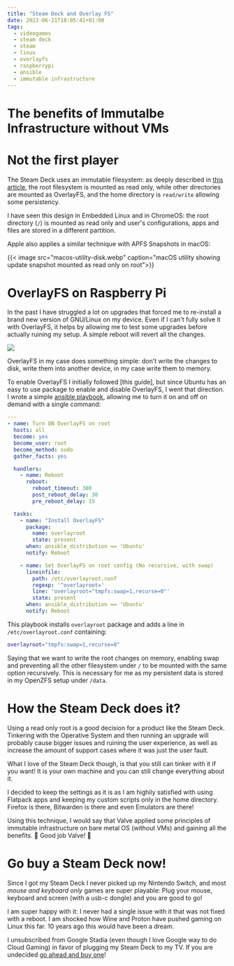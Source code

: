 ```yaml
---
title: "Steam Deck and Overlay FS"
date: 2022-06-21T18:05:41+01:00
tags:
  - videogames
  - steam deck
  - steam
  - linux
  - overlayfs
  - raspberrypi
  - ansible
  - immutable infrastructure
---
```


<!--more-->
# The benefits of Immutalbe Infrastructure without VMs

# Not the first player
The Steam Deck uses an immutable filesystem: as deeply described in
[this article](https://www.svenknebel.de/posts/2022/5/2/), the root filesystem
is mounted as read only, while other directories are mounted as OverlayFS, and
the home directory is `read/write` allowing some persistency.

I have seen this design in Embedded Linux and in ChromeOS: the root directory
(`/`) is mounted as read only and user's configurations, apps and files are
stored in a different partition.

Apple also applies a similar technique with APFS Snapshots in macOS:

{{< image src="macos-utility-disk.webp" caption="macOS utility showing update snapshot mounted as read only on root">}}

# OverlayFS on Raspberry Pi
In the past I have struggled a lot on upgrades that forced me to re-install
a brand new version of GNU/Linux on my device. Even if I can't fully solve it
with OverlayFS, it helps by allowing me to test some upgrades before actually
ruining my setup. A simple reboot will revert all the changes.

![](off-and-on.webp)

OverlayFS in my case does something simple: don't write the changes to
disk, write them into another device, in my case write them to memory.

To enable OverlayFS I initially followed [this guide], but since Ubuntu has
an easy to use package to enable and disable OverlayFS, I went that direction.
I wrote a simple [ansible playbook](https://gitlab.com/koalalorenzo/playbooks),
allowing me to turn it on and off on demand with a single command:

```yaml
---
- name: Turn ON OverlayFS on root
  hosts: all
  become: yes
  become_user: root
  become_method: sudo
  gather_facts: yes

  handlers:
    - name: Reboot
      reboot:
        reboot_timeout: 300
        post_reboot_delay: 30
        pre_reboot_delay: 15

  tasks:
    - name: "Install OverlayFS"
      package:
        name: overlayroot
        state: present
      when: ansible_distribution == 'Ubuntu'
      notify: Reboot

    - name: Set OverlayFS on root config (No recursive, with swap)
      lineinfile:
        path: /etc/overlayroot.conf
        regexp: '^overlayroot='
        line: 'overlayroot="tmpfs:swap=1,recurse=0"'
        state: present
      when: ansible_distribution == 'Ubuntu'
      notify: Reboot
```

This playbook installs `overlayroot` package and adds a line in
`/etc/overlayroot.conf` containing:

```bash
overlayroot="tmpfs:swap=1,recurse=0"
```

Saying that we want to write the root changes on memory, enabling swap and
preventing all the other filesystem under `/` to be mounted with the same
option recursively. This is necessary for me as my persistent data is stored
in my OpenZFS setup under `/data`.

# How the Steam Deck does it?
Using a read only root is a good decision for a product like the Steam Deck.
Tinkering with the Operative System and then running an upgrade will probably
cause bigger issues and ruining the user experience, as well as increase
the amount of support cases where it was just the user fault.

What I love of the Steam Deck though, is that you still can tinker with it
if you want! It is your own machine and you can still change everything about
it.

I decided to keep the settings as it is as I am highily satisfied with using
Flatpack apps and keeping my custom scripts only in the home directory.
Firefox is there, Bitwarden is there and even Emulators are there!

Using this technique, I would say that Valve applied some principles of
immutable infrastructure on bare metal OS (without VMs) and gaining all the
benefits. 👏 Good job Valve! 👏

# Go buy a Steam Deck now!
Since I got my Steam Deck I never picked up my Nintendo Switch, and most
_mouse and keyboard only_ games are super playable: Plug your mouse, keyboard
and screen (with a usb-c dongle) and you are good to go!

I am super happy with it: I never had a single issue with it that was not
fixed with a reboot. I am shocked how Wine and Proton have pushed gaming on
Linux this far. 10 years ago this would have been a dream.

I unsubscribed from Google Stadia (even though I love Google way to do Cloud
Gaming) in favor of plugging my Steam Deck to my TV. If you are undecided
[go ahead and buy one](https://steamdeck.com/)!
